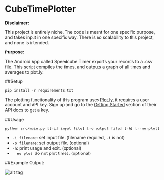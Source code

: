 # CubeTimePlotter

**Disclaimer:**

This project is entirely niche. The code is meant for one specific purpose, and takes input in one specific way. There is no scalability to this project, and none is intended.

**Purpose:**

The Android App called Speedcube Timer exports your records to a .csv file. This script compiles the times, and outputs a graph of all times and averages to plot.ly.

##Setup

```
pip install -r requirements.txt
```

The plotting funcitonality of this program uses [Plot.ly](https://plot.ly), it requires a user account and API key. Sign up and go to the [Getting Started](https://plot.ly/python/getting-started/) section of their API docs to get a key.

##Usage

```
python src/main.py [[-i] input file] [-o output file] [-h] [--no-plot]
```

- `-i filename`: set input file. (filename required, `-i` is not)
- `-o filename`: set output file. (optional)
- `-h`: print usage and exit. (optional)
- `--no-plot`: do not plot times. (optional)

##Example Output:

![alt tag](https://github.com/AlecTheDev/CubeTimePlotter/blob/master/img/Example1.png)
